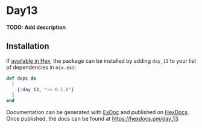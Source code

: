 # Day13

**TODO: Add description**

## Installation

If [available in Hex](https://hex.pm/docs/publish), the package can be installed
by adding `day_13` to your list of dependencies in `mix.exs`:

```elixir
def deps do
  [
    {:day_13, "~> 0.1.0"}
  ]
end
```

Documentation can be generated with [ExDoc](https://github.com/elixir-lang/ex_doc)
and published on [HexDocs](https://hexdocs.pm). Once published, the docs can
be found at <https://hexdocs.pm/day_13>.

